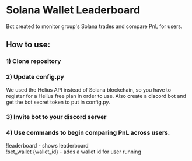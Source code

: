 
# Solana Wallet Leaderboard

Bot created to monitor group's Solana trades and compare PnL for users. 

## How to use:
### 1) Clone repository

### 2) Update config.py
We used the Helius API instead of Solana blockchain, so you have to register for a Helius free plan in order to use. Also create a discord bot and get the bot secret token to put in config.py.

### 3) Invite bot to your discord server

### 4) Use commands to begin comparing PnL across users.
!leaderboard - shows leaderboard \
!set_wallet {wallet_id} - adds a wallet id for user running
